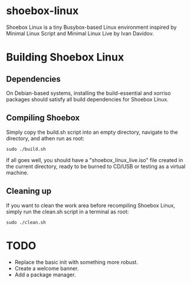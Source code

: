 # shoebox-linux
Shoebox Linux is a tiny Busybox-based Linux environment inspired by Minimal Linux Script and Minimal Linux Live by Ivan Davidov.
# Building Shoebox Linux
## Dependencies
On Debian-based systems, installing the build-essential and xorriso packages should satisfy all build dependencies for Shoebox Linux.

## Compiling Shoebox

Simply copy the build.sh script into an empty directory, navigate to the directory, and athen run as root:
```
sudo ./build.sh
```
If all goes well, you should have a "shoebox_linux_live.iso" file created in the current directory, ready to be burned to CD/USB or testing as a virtual machine.
## Cleaning up
If you want to clean the work area before recompiling Shoebox Linux, simply run the clean.sh script in a terminal as root:
```
sudo ./clean.sh
```
# TODO
* Replace the basic init with something more robust.
* Create a welcome banner.
* Add a package manager.
